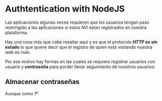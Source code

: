 # Authtentication with NodeJS

Las aplicaciones algunas veces requieren que los usuarios tengan paso restringido a las aplicaciones si estos
_NO_ estan registrados en nuestra plataforma.

Hay una cosa más que cabe resaltar aquí y es que el protocolo **_HTTP_ es sin estado** lo que quiere decir que
el registro de quien está visitando nuestra web es nulo.

Por ese motivo hay formas en las cuales se requiere registrar usuarios con usuario y **contraseña** para porder
llevar seguimiento de nuestros usuarios.

## Almacenar contraseñas

Aunque como 1º
